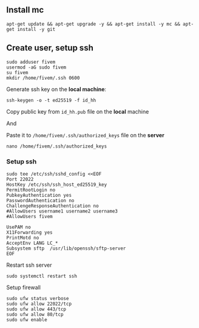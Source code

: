 ## Install mc

```
apt-get update && apt-get upgrade -y && apt-get install -y mc && apt-get install -y git
```

## Create user, setup ssh

```
sudo adduser fivem
usermod -aG sudo fivem
su fivem
mkdir /home/fivem/.ssh 0600
```

Generate ssh key on the **local machine**:

```
ssh-keygen -o -t ed25519 -f id_hh
```

Copy public key from `id_hh.pub` file on the **local** machine

And

Paste it to `/home/fivem/.ssh/authorized_keys` file on the **server**

```
nano /home/fivem/.ssh/authorized_keys
```

### Setup ssh

```
sudo tee /etc/ssh/sshd_config <<EOF
Port 22022
HostKey /etc/ssh/ssh_host_ed25519_key
PermitRootLogin no
PubkeyAuthentication yes
PasswordAuthentication no
ChallengeResponseAuthentication no
#AllowUsers username1 username2 username3
#AllowUsers fivem

UsePAM no
X11Forwarding yes
PrintMotd no
AcceptEnv LANG LC_*
Subsystem sftp  /usr/lib/openssh/sftp-server
EOF
```

Restart ssh server

```
sudo systemctl restart ssh
```

Setup firewall

```
sudo ufw status verbose
sudo ufw allow 22022/tcp
sudo ufw allow 443/tcp
sudo ufw allow 80/tcp
sudo ufw enable
```
